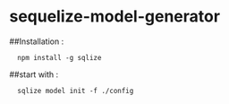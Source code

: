 # sequelize-model-generator

##Installation :
```
  npm install -g sqlize
```

##start with :
```
  sqlize model init -f ./config
```
